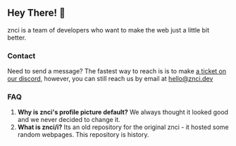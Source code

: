## Hey There! 👋

znci is a team of developers who want to make the web just a little bit better.

### Contact

Need to send a message? The fastest way to reach is is to make [a ticket on our discord,](https://discord.gg/HfbVQHnf) however, you can still reach us by email at [hello@znci.dev](mailto:hello@znci.dev)

### FAQ

1. **Why is znci's profile picture default?** We always thought it looked good and we never decided to change it.
2. **What is znci/i?** Its an old repository for the original znci - it hosted some random webpages. This repository is history.
